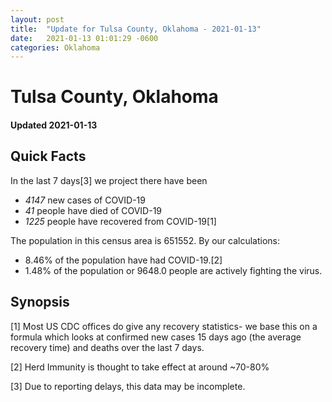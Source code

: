 ```yaml
---
layout: post
title:  "Update for Tulsa County, Oklahoma - 2021-01-13"
date:   2021-01-13 01:01:29 -0600
categories: Oklahoma
---
```


# Tulsa County, Oklahoma
#### Updated 2021-01-13

## Quick Facts

In the last 7 days[3] we project there have been
- *4147* new cases of COVID-19
- *41* people have died of COVID-19
- *1225* people have recovered from COVID-19[1]

The population in this census area is 651552. By our calculations:
- 8.46% of the population have had COVID-19.[2]
- 1.48% of the population or 9648.0 people are actively fighting the virus.

## Synopsis




[1] Most US CDC offices do give any recovery statistics- we base this on a formula which looks at confirmed new cases
15 days ago (the average recovery time) and deaths over the last 7 days.

[2] Herd Immunity is thought to take effect at around ~70-80%

[3] Due to reporting delays, this data may be incomplete.
 
    